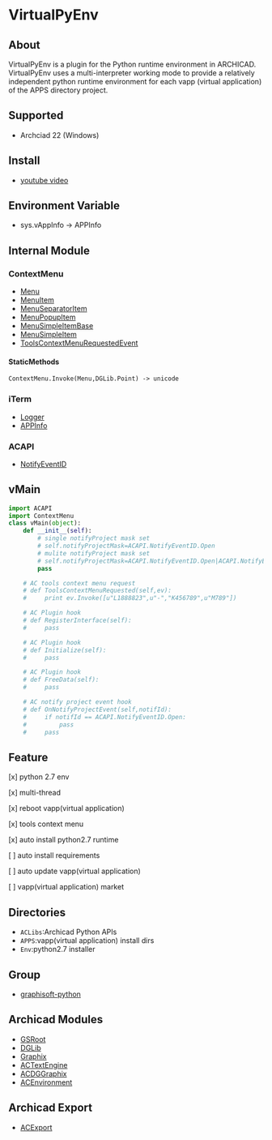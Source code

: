 # VirtualPyEnv

## About

VirtualPyEnv is a plugin for the Python runtime environment in ARCHICAD. VirtualPyEnv uses a multi-interpreter working mode to provide a relatively independent python runtime environment for each vapp (virtual application) of the APPS directory project.

## Supported

* Archciad 22 (Windows)

## Install

* [youtube video](https://www.youtube.com/watch?v=A6ZU1-Rs7Hg)

## Environment Variable

* sys.vAppInfo -> APPInfo

## Internal Module

### ContextMenu

* [Menu](./docs/ContextMenu/Menu.md)
* [MenuItem](./docs/ContextMenu/MenuItem.md)
* [MenuSeparatorItem](./docs/ContextMenu/MenuSeparatorItem.md)
* [MenuPopupItem](./docs/ContextMenu/MenuPopupItem.md)
* [MenuSimpleItemBase](./docs/ContextMenu/MenuSimpleItemBase.md)
* [MenuSimpleItem](./docs/ContextMenu/MenuSimpleItem.md)
* [ToolsContextMenuRequestedEvent](./docs/ContextMenu/ToolsContextMenuRequestedEvent.md)

#### StaticMethods
```
ContextMenu.Invoke(Menu,DGLib.Point) -> unicode
```

### iTerm

* [Logger](./docs/Logger.md)
* [APPInfo](./docs/APPInfo.md)

### ACAPI

* [NotifyEventID](./docs/ACAPI/NotifyEventID.md)


## vMain
```python
import ACAPI
import ContextMenu
class vMain(object):
    def __init__(self):
        # single notifyProject mask set
        # self.notifyProjectMask=ACAPI.NotifyEventID.Open
        # mulite notifyProject mask set
        # self.notifyProjectMask=ACAPI.NotifyEventID.Open|ACAPI.NotifyEventID.Close
        pass

    # AC tools context menu request
    # def ToolsContextMenuRequested(self,ev):
    #     print ev.Invoke([u"L1888823",u"-","K456789",u"M789"]) 

    # AC Plugin hook
    # def RegisterInterface(self):
    #     pass

    # AC Plugin hook
    # def Initialize(self):
    #     pass

    # AC Plugin hook
    # def FreeData(self):
    #     pass

    # AC notify project event hook
    # def OnNotifyProjectEvent(self,notifId):
    #     if notifId == ACAPI.NotifyEventID.Open:
    #         pass
    #     pass

```

## Feature

[x] python 2.7 env

[x] multi-thread

[x] reboot vapp(virtual application)

[x] tools context menu

[x] auto install python2.7 runtime

[ ] auto install requirements

[ ] auto update vapp(virtual application)

[ ] vapp(virtual application) market

## Directories

* `ACLibs`:Archicad Python APIs
* `APPS`:vapp(virtual application) install dirs
* `Env`:python2.7 installer 

## Group

* [graphisoft-python](https://github.com/graphisoft-python)


## Archicad Modules

* [GSRoot](https://github.com/graphisoft-python/GSRoot)
* [DGLib](https://github.com/graphisoft-python/DGLib)
* [Graphix](https://github.com/graphisoft-python/Graphix)
* [ACTextEngine](https://github.com/graphisoft-python/ACTextEngine)
* [ACDGGraphix](https://github.com/graphisoft-python/ACDGGraphix)
* [ACEnvironment](https://github.com/graphisoft-python/ACEnvironment)

## Archicad Export

* [ACExport](https://github.com/graphisoft-python/ACExport)
